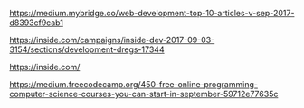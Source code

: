 


https://medium.mybridge.co/web-development-top-10-articles-v-sep-2017-d8393cf9cab1


https://inside.com/campaigns/inside-dev-2017-09-03-3154/sections/development-dregs-17344

https://inside.com/

https://medium.freecodecamp.org/450-free-online-programming-computer-science-courses-you-can-start-in-september-59712e77635c